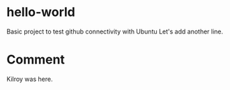 # hello-world
Basic project to test github connectivity with Ubuntu
Let's add another line.
# Comment
Kilroy was here.
